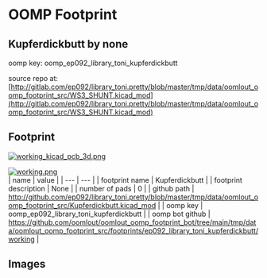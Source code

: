 # OOMP Footprint  
## Kupferdickbutt  by none  
  
oomp key: oomp_ep092_library_toni_kupferdickbutt  
  
source repo at: [http://gitlab.com/ep092/library_toni.pretty/blob/master/tmp/data/oomlout_oomp_footprint_src/WS3_SHUNT.kicad_mod](http://gitlab.com/ep092/library_toni.pretty/blob/master/tmp/data/oomlout_oomp_footprint_src/WS3_SHUNT.kicad_mod)  
## Footprint  
  
[![working_kicad_pcb_3d.png](working_kicad_pcb_3d_600.png)](working_kicad_pcb_3d.png)  
  
[![working.png](working_600.png)](working.png)  
| name | value | 
| --- | --- | 
| footprint name | Kupferdickbutt | 
| footprint description | None | 
| number of pads | 0 | 
| github path | http://github.com/ep092/library_toni.pretty/blob/master/tmp/data/oomlout_oomp_footprint_src/Kupferdickbutt.kicad_mod | 
| oomp key | oomp_ep092_library_toni_kupferdickbutt | 
| oomp bot github | https://github.com/oomlout/oomlout_oomp_footprint_bot/tree/main/tmp/data/oomlout_oomp_footprint_src/footprints/ep092_library_toni_kupferdickbutt/working | 
## Images  
